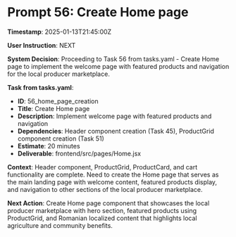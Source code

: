 # Prompt 56: Create Home page

**Timestamp**: 2025-01-13T21:45:00Z

**User Instruction**: NEXT

**System Decision**: Proceeding to Task 56 from tasks.yaml - Create Home page to implement the welcome page with featured products and navigation for the local producer marketplace.

**Task from tasks.yaml**:
- **ID**: 56_home_page_creation  
- **Title**: Create Home page
- **Description**: Implement welcome page with featured products and navigation
- **Dependencies**: Header component creation (Task 45), ProductGrid component creation (Task 51)
- **Estimate**: 20 minutes
- **Deliverable**: frontend/src/pages/Home.jsx

**Context**: Header component, ProductGrid, ProductCard, and cart functionality are complete. Need to create the Home page that serves as the main landing page with welcome content, featured products display, and navigation to other sections of the local producer marketplace.

**Next Action**: Create Home page component that showcases the local producer marketplace with hero section, featured products using ProductGrid, and Romanian localized content that highlights local agriculture and community benefits.